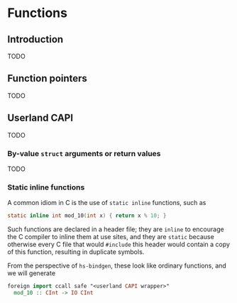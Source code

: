 # Functions

## Introduction

TODO

## Function pointers

TODO

## Userland CAPI

TODO

### By-value `struct` arguments or return values

TODO

### Static inline functions

A common idiom in C is the use of `static inline` functions, such as

```c
static inline int mod_10(int x) { return x % 10; }
```

Such functions are declared in a header file; they are `inline` to encourage the
C compiler to inline them at use sites, and they are `static` because otherwise
every C file that would `#include` this header would contain a copy of this
function, resulting in duplicate symbols.

From the perspective of `hs-bindgen`, these look like ordinary functions,
and we will generate

```hs
foreign import ccall safe "<userland CAPI wrapper>"
  mod_10 :: CInt -> IO CInt
```

